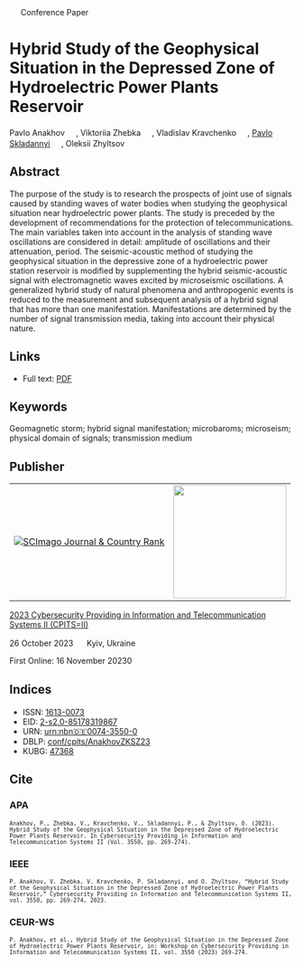 <img src="/icons/unlock.svg" width="16" height="16"> Conference Paper

# Hybrid Study of the Geophysical Situation in the Depressed Zone of Hydroelectric Power Plants Reservoir

Pavlo Anakhov <a href="https://orcid.org/0000-0001-9169-8560" target="_blank"><img src="/icons/orcid.svg" width="16" height="16"></a>,
Viktoriia Zhebka <a href="https://orcid.org/0000-0003-4051-1190" target="_blank"><img src="/icons/orcid.svg" width="16" height="16"></a>,
Vladislav Kravchenko <a href="https://orcid.org/0000-0002-4758-7027" target="_blank"><img src="/icons/orcid.svg" width="16" height="16"></a>,
<a href="/">Pavlo Skladannyi</a> <a href="https://orcid.org/0000-0002-7775-6039" target="_blank"><img src="/icons/orcid.svg" width="16" height="16"></a>,
Oleksii Zhyltsov <a href="https://orcid.org/0000-0002-7253-5990" target="_blank"><img src="/icons/orcid.svg" width="16" height="16"></a>

## Abstract

The purpose of the study is to research the prospects of joint use of signals caused by standing waves of water bodies when studying the geophysical situation near hydroelectric power plants. The study is preceded by the development of recommendations for the protection of telecommunications. The main variables taken into account in the analysis of standing wave oscillations are considered in detail: amplitude of oscillations and their attenuation, period. The seismic-acoustic method of studying the geophysical situation in the depressive zone of a hydroelectric power station reservoir is modified by supplementing the hybrid seismic-acoustic signal with electromagnetic waves excited by microseismic oscillations. A generalized hybrid study of natural phenomena and anthropogenic events is reduced to the measurement and subsequent analysis of a hybrid signal that has more than one manifestation. Manifestations are determined by the number of signal transmission media, taking into account their physical nature.

## Links

* Full text: [PDF](https://ceur-ws.org/Vol-3550/short11.pdf)

## Keywords

Geomagnetic storm; hybrid signal manifestation; microbaroms; microseism; physical domain of signals; transmission medium

## Publisher

<table>
<tr>
<td>
<a href="https://www.scimagojr.com/journalsearch.php?q=21100218356&amp;tip=sid&amp;exact=no" title="SCImago Journal &amp; Country Rank"><img border="0" src="https://corsproxy.io/?https://www.scimagojr.com/journal_img.php?id=21100218356" alt="SCImago Journal &amp; Country Rank"  /></a>
</td>
<td style="text-align: left;">
<a href="https://cpits.kubg.edu.ua/"><img src="/icons/cpits.svg" width="200"></a>
</td>
</tr>
</table>

[2023 Cybersecurity Providing in Information and Telecommunication Systems II (CPITS=II)](https://ceur-ws.org/Vol-3550/)

26 October 2023 <img src="/icons/location-pin.svg" width="16" height="16"> Kyiv, Ukraine

First Online: 16 November 20230

## Indices

* ISSN: [1613-0073](https://portal.issn.org/resource/ISSN/1613-0073) <img src="/icons/online.svg" width="16" height="16">
* EID: [2-s2.0-85178319867](http://www.scopus.com/record/display.url?origin=inward&eid=2-s2.0-85178319867)
* URN: [urn:nbn:de:0074-3550-0](https://nbn-resolving.org/xml/urn:nbn:de:0074-3550-0)
* DBLP: [conf/cpits/AnakhovZKSZ23](https://dblp.org/rec/conf/cpits/AnakhovZKSZ23)
* KUBG: [47368](http://elibrary.kubg.edu.ua/id/eprint/47368/)

## Cite

### APA

<small>`Anakhov, P., Zhebka, V., Kravchenko, V., Skladannyi, P., & Zhyltsov, O. (2023). Hybrid Study of the Geophysical Situation in the Depressed Zone of Hydroelectric Power Plants Reservoir. In Cybersecurity Providing in Information and Telecommunication Systems II (Vol. 3550, pp. 269-274).`</small>

### IEEE

<small>`P. Anakhov, V. Zhebka, V. Kravchenko, P. Skladannyi, and O. Zhyltsov, “Hybrid Study of the Geophysical Situation in the Depressed Zone of Hydroelectric Power Plants Reservoir,” Cybersecurity Providing in Information and Telecommunication Systems II, vol. 3550, pp. 269-274, 2023.`</small>

### CEUR-WS

<small>`P. Anakhov, et al., Hybrid Study of the Geophysical Situation in the Depressed Zone of Hydroelectric Power Plants Reservoir, in: Workshop on Cybersecurity Providing in Information and Telecommunication Systems II, vol. 3550 (2023) 269-274.`</small>